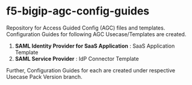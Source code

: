 # f5-bigip-agc-config-guides
Repository for Access Guided Config (AGC) files and templates. Configuration Guides for following AGC Usecase/Templates are created.

1. **SAML Identity Provider for SaaS Application** : SaaS Application Template
2. **SAML Service Provider** : IdP Connector Template

Further, Configuration Guides for each are created under respective Usecase Pack Version branch.
